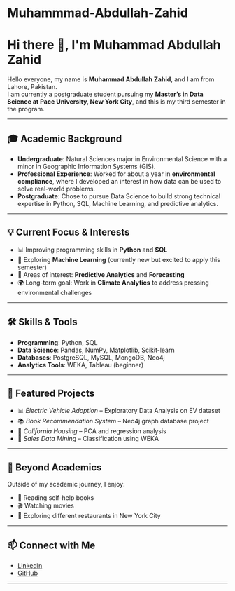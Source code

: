 # Muhammmad-Abdullah-Zahid

# Hi there 👋, I'm Muhammad Abdullah Zahid  

Hello everyone, my name is **Muhammad Abdullah Zahid**, and I am from Lahore, Pakistan.  
I am currently a postgraduate student pursuing my **Master’s in Data Science at Pace University, New York City**, and this is my third semester in the program.  

---

## 🎓 Academic Background  
- **Undergraduate**: Natural Sciences major in Environmental Science with a minor in Geographic Information Systems (GIS).  
- **Professional Experience**: Worked for about a year in **environmental compliance**, where I developed an interest in how data can be used to solve real-world problems.  
- **Postgraduate**: Chose to pursue Data Science to build strong technical expertise in Python, SQL, Machine Learning, and predictive analytics.  

---

## 💡 Current Focus & Interests  
- 📊 Improving programming skills in **Python** and **SQL**  
- 🤖 Exploring **Machine Learning** (currently new but excited to apply this semester)  
- 🔮 Areas of interest: **Predictive Analytics** and **Forecasting**  
- 🌍 Long-term goal: Work in **Climate Analytics** to address pressing environmental challenges  

---

## 🛠️ Skills & Tools  
- **Programming**: Python, SQL  
- **Data Science**: Pandas, NumPy, Matplotlib, Scikit-learn  
- **Databases**: PostgreSQL, MySQL, MongoDB, Neo4j  
- **Analytics Tools**: WEKA, Tableau (beginner)  

---

## 📌 Featured Projects  
- 📊 *Electric Vehicle Adoption* – Exploratory Data Analysis on EV dataset  
- 📚 *Book Recommendation System* – Neo4j graph database project  
- 🏡 *California Housing* – PCA and regression analysis  
- 🛒 *Sales Data Mining* – Classification using WEKA  

---

## 🌱 Beyond Academics  
Outside of my academic journey, I enjoy:  
- 📖 Reading self-help books  
- 🎬 Watching movies  
- 🍴 Exploring different restaurants in New York City  

---

## 📫 Connect with Me  
- [LinkedIn](www.linkedin.com/in/muhammad-abdullah-zahid14)  
- [GitHub](https://github.com/your-github-username)  

---

